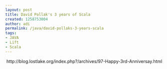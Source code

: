```yaml
---
layout: post
title: David Pollak's 3 years of Scala
created: 1258753004
author: adi
permalink: /java/david-pollaks-3-years-scala
tags:
- JAVA
- Lift
- Scala
---
```

<p>&nbsp;http://blog.lostlake.org/index.php?/archives/97-Happy-3rd-Anniversay.html</p>
